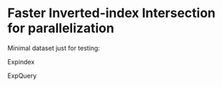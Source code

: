 # Faster Inverted-index Intersection for parallelization

Minimal dataset just for testing:

Expindex

ExpQuery


